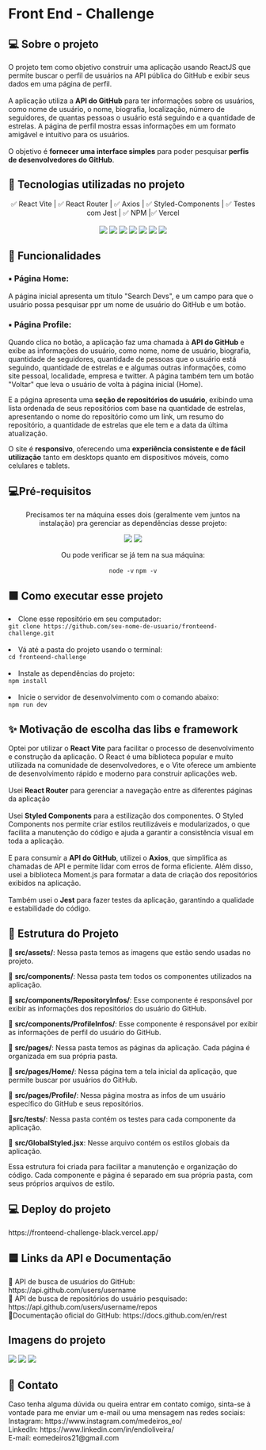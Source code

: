 # Front End - Challenge

<h2> 💻 Sobre o projeto</h2>
<p>O projeto tem como objetivo construir uma aplicação usando ReactJS que permite buscar o perfil de usuários na API pública do GitHub e exibir seus dados em uma página de perfil. 
<br>
<br>
A aplicação utiliza a <b>API do GitHub</b> para ter informações sobre os usuários, como nome de usuário, o nome, biografia, localização, número de seguidores, de quantas pessoas o usuário está seguindo e a quantidade de estrelas. A página de perfil mostra essas informações em um formato amigável e intuitivo para os usuários.
<br>
<br>
O objetivo é <b>fornecer uma interface simples</b> para poder pesquisar<b> perfis de desenvolvedores do GitHub</b>.
</p>

<h2>📱 Tecnologias utilizadas no projeto</h2>

<div align="center">
✅ React Vite | ✅ React Router | ✅ Axios | ✅ Styled-Components | ✅ Testes com Jest | ✅ NPM |✅ Vercel
</div>
<br>
<div align="center">
    <img src="https://img.shields.io/badge/React-20232A?style=for-the-badge&logo=react&logoColor=61DAFB">
    <img src="https://img.shields.io/badge/Vite-B73BFE?style=for-the-badge&logo=vite&logoColor=FFD62E">
    <img src="https://img.shields.io/badge/React_Router-CA4245?style=for-the-badge&logo=react-router&logoColor=white">
    <img src="https://img.shields.io/badge/styled--components-DB7093?style=for-the-badge&logo=styled-components&logoColor=white">
    <img src="https://img.shields.io/badge/Jest-C21325?style=for-the-badge&logo=jest&logoColor=white">
    <img src="https://img.shields.io/badge/Vercel-000000?style=for-the-badge&logo=vercel&logoColor=white"/>
    <img src="https://img.shields.io/badge/npm-CB3837?style=for-the-badge&logo=npm&logoColor=white">
</div>

<h2> 📃 Funcionalidades</h2>
<h3> ▪️ Página Home:</h3>
<p>A página inicial apresenta um título "Search Devs", e um campo para que o usuário possa pesquisar ppr um nome de usuário do GitHub e um botão.</p>

<h3> ▪️ Página Profile:</h3>
<p>Quando clica no botão, a aplicação faz uma chamada à <b>API do GitHub</b> e exibe as informações do usuário, como nome, nome de usuário, biografia, quantidade de seguidores, quantidade de pessoas que o usuário está seguindo, quantidade de estrelas e e algumas outras informações, como site pessoal, localidade, empresa e twitter. A página também tem um botão "Voltar" que leva o usuário de volta à página inicial (Home).</p>
<p>E a página apresenta uma <b>seção de repositórios do usuário</b>, exibindo uma lista ordenada de seus repositórios com base na quantidade de estrelas, apresentando o nome do repositório como um link, um resumo do repositório, a quantidade de estrelas que ele tem e a data da última atualização.</p>

<p>O site é <b>responsivo</b>, oferecendo uma <b>experiência consistente e de fácil utilização</b> tanto em desktops quanto em dispositivos móveis, como celulares e tablets.
</p>

<h2>💻Pré-requisitos</h2>
<p align="center">Precisamos ter na máquina esses dois (geralmente vem juntos na instalação) pra gerenciar as dependências desse projeto:</p>
<div align="center">
    <img src="https://img.shields.io/badge/Node.js-339933?style=for-the-badge&logo=nodedotjs&logoColor=white">
    <img src="https://img.shields.io/badge/npm-CB3837?style=for-the-badge&logo=npm&logoColor=white">
</div>

<p align="center">Ou pode verificar se já tem na sua máquina:</p>
<div align="center">
<code>node -v</code>
<code>npm -v</code>
</div>

<h2>🟩 Como executar esse projeto</h2>
<li>Clone esse repositório em seu computador:</li>
<code>git clone https://github.com/seu-nome-de-usuario/fronteend-challenge.git
</code>
<br>
<li>Vá até a pasta do projeto usando o terminal:</li>
<code>cd fronteend-challenge</code>
<br>
<br>
<li>Instale as dependências do projeto:</li>
<code>npm install</code>
<br><br>
<li>Inicie o servidor de desenvolvimento com o comando abaixo:</li>
<code>npm run dev</code>

<h2>✨ Motivação de escolha das libs e framework</h2>
Optei por utilizar o <b>React Vite</b> para facilitar o processo de desenvolvimento e construção da aplicação. O React é uma biblioteca popular e muito utilizada na comunidade de desenvolvedores, e o Vite oferece um ambiente de desenvolvimento rápido e moderno para construir aplicações web.
<br>
<br>
Usei <b>React Router</b> para gerenciar a navegação entre as diferentes páginas da aplicação
<br>
<br>
Usei <b>Styled Components</b> para a estilização dos componentes. O Styled Components nos permite criar estilos reutilizáveis e modularizados, o que facilita a manutenção do código e ajuda a garantir a consistência visual em toda a aplicação.
<br>
<br>
E para consumir a <b>API do GitHub</b>, utilizei o <b>Axios</b>, que simplifica as chamadas de API e permite lidar com erros de forma eficiente. Além disso, usei a biblioteca Moment.js para formatar a data de criação dos repositórios exibidos na aplicação.
<br>
<br>
Também usei o <b>Jest</b> para fazer testes da aplicação, garantindo a qualidade e estabilidade do código.

<h2>🏢 Estrutura do Projeto</h2>

🔹 <b>src/assets/</b>: Nessa pasta temos as imagens que estão sendo usadas no projeto.

🔹 <b>src/components/</b>: Nessa pasta tem todos os componentes utilizados na aplicação.

🔹 <b>src/components/RepositoryInfos/</b>: Esse componente é responsável por exibir as informações dos repositórios do usuário do GitHub.

🔹 <b>src/components/ProfileInfos/</b>: Esse componente é responsável por exibir as informações de perfil do usuário do GitHub.

🔹 <b>src/pages/</b>: Nessa pasta temos as páginas da aplicação. Cada página é organizada em sua própria pasta.

🔹 <b>src/pages/Home/</b>: Nessa página tem a tela inicial da aplicação, que permite buscar por usuários do GitHub.

🔹 <b>src/pages/Profile/</b>: Nessa página mostra as infos de um usuário específico do GitHub e seus repositórios.

🔹<b>src/tests/</b>: Nessa pasta contém os testes para cada componente da aplicação.

🔹 <b>src/GlobalStyled.jsx</b>: Nesse arquivo contém os estilos globais da aplicação.

Essa estrutura foi criada para facilitar a manutenção e organização do código. Cada componente e página é separado em sua própria pasta, com seus próprios arquivos de estilo.

<h2>💻 Deploy do projeto</h2>
https://fronteend-challenge-black.vercel.app/

<h2>🟦 Links da API e Documentação</h2>
🔹 API de busca de usuários do GitHub: https://api.github.com/users/username
<br>
🔹 API de busca de repositórios do usuário pesquisado: https://api.github.com/users/username/repos
<br>
🔹Documentação oficial do GitHub: https://docs.github.com/en/rest

<h2>Imagens do projeto</h2>
<img src="https://user-images.githubusercontent.com/100172961/231047453-c27b5f18-2b28-4add-9938-fec576abf297.png">
<img src="https://user-images.githubusercontent.com/100172961/231047971-6d9a0040-00cb-48a8-b062-e0591f486a82.png">
<img src="https://user-images.githubusercontent.com/100172961/231048016-a8aa6405-ae8d-4b09-a271-3c71a5f44c72.png">

<h2>📱 Contato</h2>
Caso tenha alguma dúvida ou queira entrar em contato comigo, sinta-se à vontade para me enviar um e-mail ou uma mensagem nas redes sociais: <br>
Instagram: https://www.instagram.com/medeiros_eo/
<br>
LinkedIn: https://www.linkedin.com/in/endioliveira/
<br>
E-mail: eomedeiros21@gmail.com
